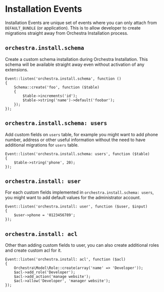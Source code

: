 # Installation Events

Installation Events are unique set of events where you can only attach 
from `DEFAULT_BUNDLE` (or application). This is to allow developer to 
create migrations straight away from Orchestra Installation process.

## `orchestra.install.schema`

Create a custom schema installation during Orchestra Installation. 
This schema will be available straight away even without 
activation of any extensions.
	
	Event::listen('orchestra.install.schema', function ()
	{
		Schema::create('foo', function ($table)
		{
			$table->increments('id');
			$table->string('name')->default('foobar');
		});
	});

## `orchestra.install.schema: users`

Add custom fields on `users` table, for example you might want to 
add phone number, address or other useful information without the 
need to have additional migrations for `users` table.

	Event::listen('orchestra.install.schema: users', function ($table)
	{
		$table->string('phone', 20);
	});

## `orchestra.install: user`

For each custom fields implemented in `orchestra.install.schema: users`, 
you might want to add default values for the administrator account.

	Event::listen('orchestra.install: user', function ($user, $input)
	{
		$user->phone = '0123456789';
	});

## `orchestra.install: acl`

Other than adding custom fields to user, you can also create additional roles 
and create custom acl for it.

	Event::listen('orchestra.install: acl', function ($acl)
	{
		Orchestra\Model\Role::create(array('name' => 'Developer'));
		$acl->add_role('Developer');
		$acl->add_action('manage website');
		$acl->allow('Developer', 'manager website');
	});